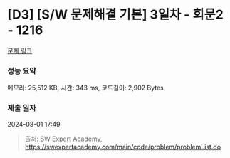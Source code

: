 # [D3] [S/W 문제해결 기본] 3일차 - 회문2 - 1216 

[문제 링크](https://swexpertacademy.com/main/code/problem/problemDetail.do?contestProbId=AV14Rq5aABUCFAYi) 

### 성능 요약

메모리: 25,512 KB, 시간: 343 ms, 코드길이: 2,902 Bytes

### 제출 일자

2024-08-01 17:49



> 출처: SW Expert Academy, https://swexpertacademy.com/main/code/problem/problemList.do